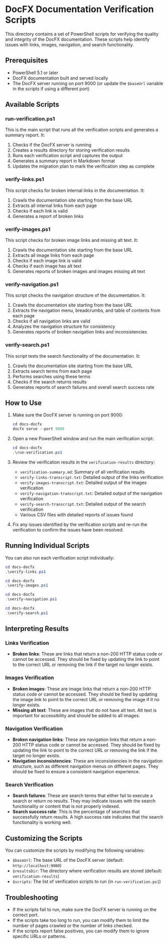 # DocFX Documentation Verification Scripts

This directory contains a set of PowerShell scripts for verifying the quality and integrity of the DocFX documentation. These scripts help identify issues with links, images, navigation, and search functionality.

## Prerequisites

- PowerShell 5.1 or later
- DocFX documentation built and served locally
- The DocFX server running on port 9000 (or update the `$baseUrl` variable in the scripts if using a different port)

## Available Scripts

### run-verification.ps1

This is the main script that runs all the verification scripts and generates a summary report. It:

1. Checks if the DocFX server is running
2. Creates a results directory for storing verification results
3. Runs each verification script and captures the output
4. Generates a summary report in Markdown format
5. Updates the migration plan to mark the verification step as complete

### verify-links.ps1

This script checks for broken internal links in the documentation. It:

1. Crawls the documentation site starting from the base URL
2. Extracts all internal links from each page
3. Checks if each link is valid
4. Generates a report of broken links

### verify-images.ps1

This script checks for broken image links and missing alt text. It:

1. Crawls the documentation site starting from the base URL
2. Extracts all image links from each page
3. Checks if each image link is valid
4. Checks if each image has alt text
5. Generates reports of broken images and images missing alt text

### verify-navigation.ps1

This script checks the navigation structure of the documentation. It:

1. Crawls the documentation site starting from the base URL
2. Extracts the navigation menu, breadcrumbs, and table of contents from each page
3. Checks if all navigation links are valid
4. Analyzes the navigation structure for consistency
5. Generates reports of broken navigation links and inconsistencies

### verify-search.ps1

This script tests the search functionality of the documentation. It:

1. Crawls the documentation site starting from the base URL
2. Extracts search terms from each page
3. Performs searches using these terms
4. Checks if the search returns results
5. Generates reports of search failures and overall search success rate

## How to Use

1. Make sure the DocFX server is running on port 9000:
   ```powershell
   cd docs-docfx
   docfx serve --port 9000
   ```

2. Open a new PowerShell window and run the main verification script:
   ```powershell
   cd docs-docfx
   .\run-verification.ps1
   ```

3. Review the verification results in the `verification-results` directory:
   - `verification-summary.md`: Summary of all verification results
   - `verify-links-transcript.txt`: Detailed output of the links verification
   - `verify-images-transcript.txt`: Detailed output of the images verification
   - `verify-navigation-transcript.txt`: Detailed output of the navigation verification
   - `verify-search-transcript.txt`: Detailed output of the search verification
   - Various CSV files with detailed reports of issues found

4. Fix any issues identified by the verification scripts and re-run the verification to confirm the issues have been resolved.

## Running Individual Scripts

You can also run each verification script individually:

```powershell
cd docs-docfx
.\verify-links.ps1
```

```powershell
cd docs-docfx
.\verify-images.ps1
```

```powershell
cd docs-docfx
.\verify-navigation.ps1
```

```powershell
cd docs-docfx
.\verify-search.ps1
```

## Interpreting Results

### Links Verification

- **Broken links**: These are links that return a non-200 HTTP status code or cannot be accessed. They should be fixed by updating the link to point to the correct URL or removing the link if the target no longer exists.

### Images Verification

- **Broken images**: These are image links that return a non-200 HTTP status code or cannot be accessed. They should be fixed by updating the image link to point to the correct URL or removing the image if it no longer exists.
- **Missing alt text**: These are images that do not have alt text. Alt text is important for accessibility and should be added to all images.

### Navigation Verification

- **Broken navigation links**: These are navigation links that return a non-200 HTTP status code or cannot be accessed. They should be fixed by updating the link to point to the correct URL or removing the link if the target no longer exists.
- **Navigation inconsistencies**: These are inconsistencies in the navigation structure, such as different navigation menus on different pages. They should be fixed to ensure a consistent navigation experience.

### Search Verification

- **Search failures**: These are search terms that either fail to execute a search or return no results. They may indicate issues with the search functionality or content that is not properly indexed.
- **Search success rate**: This is the percentage of searches that successfully return results. A high success rate indicates that the search functionality is working well.

## Customizing the Scripts

You can customize the scripts by modifying the following variables:

- `$baseUrl`: The base URL of the DocFX server (default: `http://localhost:9000`)
- `$resultsDir`: The directory where verification results are stored (default: `verification-results`)
- `$scripts`: The list of verification scripts to run (in `run-verification.ps1`)

## Troubleshooting

- If the scripts fail to run, make sure the DocFX server is running on the correct port.
- If the scripts take too long to run, you can modify them to limit the number of pages crawled or the number of links checked.
- If the scripts report false positives, you can modify them to ignore specific URLs or patterns.
